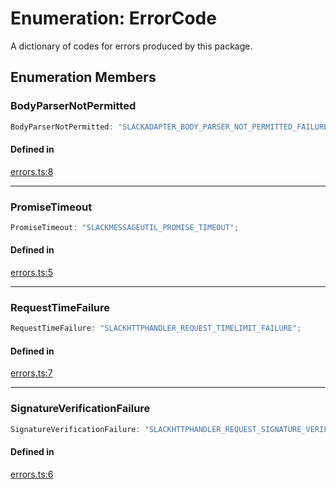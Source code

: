 # Enumeration: ErrorCode

A dictionary of codes for errors produced by this package.

## Enumeration Members

### BodyParserNotPermitted

```ts
BodyParserNotPermitted: "SLACKADAPTER_BODY_PARSER_NOT_PERMITTED_FAILURE";
```

#### Defined in

[errors.ts:8](https://github.com/slackapi/node-slack-sdk/blob/7b348598b763c2b7545d1042b5f0429775cfa62c/packages/interactive-messages/src/errors.ts#L8)

***

### PromiseTimeout

```ts
PromiseTimeout: "SLACKMESSAGEUTIL_PROMISE_TIMEOUT";
```

#### Defined in

[errors.ts:5](https://github.com/slackapi/node-slack-sdk/blob/7b348598b763c2b7545d1042b5f0429775cfa62c/packages/interactive-messages/src/errors.ts#L5)

***

### RequestTimeFailure

```ts
RequestTimeFailure: "SLACKHTTPHANDLER_REQUEST_TIMELIMIT_FAILURE";
```

#### Defined in

[errors.ts:7](https://github.com/slackapi/node-slack-sdk/blob/7b348598b763c2b7545d1042b5f0429775cfa62c/packages/interactive-messages/src/errors.ts#L7)

***

### SignatureVerificationFailure

```ts
SignatureVerificationFailure: "SLACKHTTPHANDLER_REQUEST_SIGNATURE_VERIFICATION_FAILURE";
```

#### Defined in

[errors.ts:6](https://github.com/slackapi/node-slack-sdk/blob/7b348598b763c2b7545d1042b5f0429775cfa62c/packages/interactive-messages/src/errors.ts#L6)
